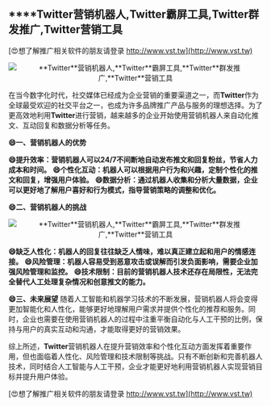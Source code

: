 ## ****Twitter**营销机器人,**Twitter**霸屏工具,**Twitter**群发推广,**Twitter**营销工具**

[😍想了解推广相关软件的朋友请登录 http://www.vst.tw](http://www.vst.tw)

 <center><img src="https://vst.tw/MP4/tuiguang/png/0.png" alt="**Twitter**营销机器人,**Twitter**霸屏工具,**Twitter**群发推广,**Twitter**营销工具"></center>

在当今数字化时代，社交媒体已经成为企业营销的重要渠道之一，而**Twitter**作为全球最受欢迎的社交平台之一，也成为许多品牌推广产品与服务的理想选择。为了更高效地利用**Twitter**进行营销，越来越多的企业开始使用营销机器人来自动化推文、互动回复和数据分析等任务。

**😄一、营销机器人的优势**

**😄提升效率：营销机器人可以24/7不间断地自动发布推文和回复粉丝，节省人力成本和时间。**
**😄个性化互动：机器人可以根据用户行为和兴趣，定制个性化的推文和回复，增强用户体验。**
**😄数据分析：通过机器人收集和分析大量数据，企业可以更好地了解用户喜好和行为模式，指导营销策略的调整和优化。**

**😄二、营销机器人的挑战**

 <center><img src="https://vst.tw/MP4/tuiguang/png/8.png" alt="**Twitter**营销机器人,**Twitter**霸屏工具,**Twitter**群发推广,**Twitter**营销工具"></center>

**😄缺乏人性化：机器人的回复往往缺乏人情味，难以真正建立起和用户的情感连接。**
**😄风险管理：机器人容易受到恶意攻击或误解而引发负面影响，需要企业加强风险管理和监控。**
**😄技术限制：目前的营销机器人技术还存在局限性，无法完全替代人工处理复杂情况和创意推文的能力。**

**😄三、未来展望**
随着人工智能和机器学习技术的不断发展，营销机器人将会变得更加智能化和人性化，能够更好地理解用户需求并提供个性化的推荐和服务。同时，企业也需要在使用营销机器人的过程中注重平衡自动化与人工干预的比例，保持与用户的真实互动和沟通，才能取得更好的营销效果。

综上所述，**Twitter**营销机器人在提升营销效率和个性化互动方面发挥着重要作用，但也面临着人性化、风险管理和技术限制等挑战。只有不断创新和完善机器人技术，同时结合人工智能与人工干预，企业才能更好地利用营销机器人实现营销目标并提升用户体验。

[😍想了解推广相关软件的朋友请登录 http://www.vst.tw](http://www.vst.tw)



